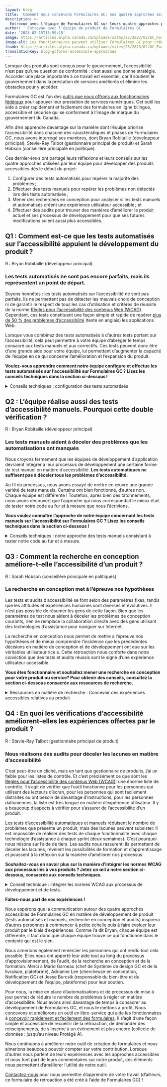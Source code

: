 ```yaml
---
layout: blog
title: 'Comment nous concevons Formulaires GC: nos quatre approches accessibles'
description: >-
  Entrevue avec l’équipe de Formulaires GC sur leurs quatre approches pour le développement d’un produit accessible : tests automatisés et manuels, recherche en conception et audits.
author: ' Entrevue avec l’équipe de produit de Formulaires GC'
date: '2023-02-15T15:59:15'
image: https://articles.alpha.canada.ca/uploads/sites/25/2023/02/GC_Forms_BLOG-POST_1_FR.jpeg
image-alt: Les fonctionnaires peuvent utiliser Formulaires GC pour créer des formulaires en ligne accessibles pour les services du gouvernement du Canada, et ce, sans codage.
thumb: https://articles.alpha.canada.ca/uploads/sites/25/2023/02/GC_Forms_BLOG-POST_1_FR.jpeg
translationKey: blog-gcforms-accessible-approaches
---
```


<p>Lorsque des produits sont conçus pour le gouvernement, l’accessibilité n’est pas qu’une question de conformité : c’est aussi une bonne stratégie. Accorder une place importante à ce travail est essentiel, car il soutient le gouvernement dans la prestation de services améliorés et élimine les obstacles pour y accéder.</p>



<p>Formulaires GC est l’un des <a href="https://numerique.canada.ca/suite-de-produits/">outils que nous offrons aux fonctionnaires fédéraux</a> pour appuyer leur prestation de services numériques. Cet outil les aide à créer rapidement et facilement des formulaires en ligne bilingue, accessible et sécurisé qui se conforment à l’image de marque du gouvernement du Canada.</p>



<p>Afin d’en apprendre davantage sur la manière dont l’équipe priorise l’accessibilité dans chacune des caractéristiques et phases de Formulaires GC, nous avons interrogé ses membres, dont Bryan Robitaille (développeur principal), Stevie-Ray Talbot (gestionnaire principal de produit) et Sarah Hobson (conseillère principale en politique).</p>



<p>Ces dernier·ère·s ont partagé leurs réflexions et leurs conseils sur les quatre approches utilisées par leur équipe pour développer des produits accessibles dès le début du projet:</p>



<ol>
<li>Configurer des tests automatisés pour repérer la majorité des problèmes ;</li>



<li>Effectuer des tests manuels pour repérer les problèmes non détectés lors des tests automatisés ;</li>



<li>Mener des recherches en conception pour analyser si les tests manuels et automatisés créent une expérience utilisateur accessible ; et</li>



<li>Effectuer des audits pour trouver des manières d’améliorer le produit actuel et ses processus de développement pour que ses futures modifications soient aussi plus accessibles.</li>
</ol>



<h2 id="h-q1-comment-est-ce-que-les-tests-automatises-sur-l-accessibilite-appuient-le-developpement-du-produit"><strong>Q1 : Comment est-ce que les tests automatisés sur l’accessibilité appuient le développement du produit ?</strong></h2>



<p>R : Bryan Robitaille (développeur principal)</p>



<h3 id="h-les-tests-automatises-ne-sont-pas-encore-parfaits-mais-ils-representent-un-point-de-depart"><strong>Les tests automatisés ne sont pas encore parfaits, mais ils représentent un point de départ.</strong></h3>



<p>Soyons honnêtes : les tests automatisés sur l’accessibilité ne sont pas parfaits. Ils ne permettent pas de détecter les mauvais choix de conception ni de garantir le respect de tous les cas d’utilisation et critères de réussite de la norme <a href="https://www.w3.org/WAI/standards-guidelines/fr">Règles pour l’accessibilité des contenus Web (WCAG)</a>. Cependant, ces tests constituent une façon simple et rapide de repérer <a href="https://www.deque.com/blog/automated-testing-study-identifies-57-percent-of-digital-accessibility-issues/">plus de 50 % des problèmes d’accessibilité</a> (texte en anglais)<strong> </strong>les applications Web.</p>



<p>Lorsque vous combinez des tests automatisés à d’autres tests portant sur l’accessibilité, cela peut permettre à votre équipe d’abréger le temps consacré aux tests manuels et aux correctifs. Ces tests peuvent donc être d’une grande aide pour votre équipe, lui permettant d’augmenter la capacité de l’équipe en ce qui concerne l’amélioration et l’expansion du produit.</p>



<p><strong>Voulez-vous apprendre comment notre équipe configure et effectue les tests automatisés sur l’accessibilité sur Formulaires GC ? Lisez les conseils techniques dans la section ci-dessous !</strong></p>



<details class="wp-block-cds-snc-accordion"><summary>Conseils techniques : configuration des tests automatisés</summary>
<p><strong>1. Configurez des tests automatisés pour détecter tout problème d’accessibilité afin de diminuer la charge de travail manuel et d’augmenter la capacité de l’équipe à se développer sur le plan professionnel et à appuyer la croissance de son produit.</strong></p>



<p>Pour nos tests automatisés, nous dépendons fortement du <a href="https://www.deque.com/axe/">moteur de test d’accessibilité Axe</a> (texte en anglais) source libre. Axe s’intègre parfaitement à <a href="https://github.com/cds-snc/platform-forms-client/tree/develop/cypress">notre suite de test Cypress</a>, ce qui nous permet d’effectuer des tests sur des pages Web de la même façon qu’un·e utilisateur·rice interagirait avec ces pages. Si nous n’avions pas de configuration automatique capable de détecter ces problèmes, nos développeur·euse·s auraient une charge de travail manuel supplémentaire et se verraient limité·e·s dans leur capacité à développer le produit.</p>



<p><strong>2. Utilisez un linter d’accessibilité pour identifier les problèmes lorsque vous écrivez le code. C’est un peu comme un vérificateur d’orthographe. Le linter vous permettra d’économiser du temps de révision du code.</strong></p>



<p>Nous ne comptons pas seulement sur le moteur d’Axe pour effectuer nos tests automatisés. Nous misons aussi sur des outils qui tentent de repérer les problèmes pendant que nous écrivons le code de notre application, ce qui nous permet d’économiser du temps de réécriture après le test (parce que nous aurons déjà détecté les problèmes à l’avance).</p>



<p>Par exemple, nous utilisons le <a href="https://github.com/jsx-eslint/eslint-plugin-jsx-a11y">plug-in jsx-a11y ESLint</a> pour nous aider à repérer les problèmes pendant la conception de notre application Web. Certain·e·s de nos développeur·euse·s vont même plus loin en utilisant le <a href="https://marketplace.visualstudio.com/items?itemName=deque-systems.vscode-axe-linter">linter d’accessibilité d’Axe</a> (texte en anglais), qui agit comme un vérificateur d’orthographe, mais pour repérer les problèmes d’accessibilité, comme une extension dans VS Code, ce qui permet d’effectuer une analyse statique d’accessibilité pour le texte HTML, Angular, React, Markdown et Vue.</p>



<p><strong>3. Préparez votre fichier pour le test d’accessibilité et ajoutez quelques lignes de code (vous trouverez ci-dessous les instructions détaillées correspondantes).</strong></p>



<p>Pour configurer le fichier utilisé afin de réaliser des tests automatisés, vous devez ajouter les logiciels à vos dépendances de développement existantes (les autres logiciels utilisés pour les tâches de développement, pas seulement ceux utilisés pour les tests). Ajoutez-les à l’aide d’un gestionnaire de paquets : cet outil assure le suivi de tous les logiciels présents sur votre ordinateur, vous permettant d’utiliser les nouveaux paquets logiciels destinés aux tests dans le cadre de votre automatisation.</p>



<p>Voici comment (pas à pas) :</p>



<ol>
<li>À l’aide des gestionnaires de paquets <a href="https://yarnpkg.com/">yarn</a> ou <a href="//www.npmjs.com/">npm</a> recherchez et ajoutez les paquets logiciels suivants à vos dépendances de développement : cypress, axe-core et cypress-axe.</li>
</ol>



<p>2. Ajoutez une ligne de configuration simple dans Cypress : importez « cypress-axe »;</p>


<img decoding="async" loading="lazy" width="260" height="59" src="https://articles.alpha.canada.ca/uploads/sites/25/2023/02/Tip-image-1.png" alt="" class="wp-image-860" style="max-width: 100%;height: auto;">


<p style="font-size:11px">Texte de remplacement&nbsp;: Capture d’écran de la configuration de ligne dans Cypress. Ajout de “import “cypress-axe”;” sous “// Import Axe-Core library”.</p>



<p>3. Configurez vos options Axe dans le fichier de test (lisez la <a href="https://www.deque.com/axe/core-documentation/api-documentation/#options-parameter">documentation API d’Axe</a> pour obtenir des instructions).</p>



<p></p>


<img decoding="async" loading="lazy" width="512" height="120" src="https://articles.alpha.canada.ca/uploads/sites/25/2023/02/Tip-image-2.png" alt="" class="wp-image-862" style="max-width: 100%;height: auto;" srcset="https://articles.alpha.canada.ca/uploads/sites/25/2023/02/Tip-image-2.png 512w, https://articles.alpha.canada.ca/uploads/sites/25/2023/02/Tip-image-2-300x70.png 300w" sizes="(max-width: 512px) 100vw, 512px" />


<p style="font-size:11px">Texte de remplacement&nbsp;: Capture d’écran de la façon dont l’équipe Formulaires GC a configuré ses options Axe en testant pour&nbsp;: “wcag21aa”, “wcag2aa”, “best-practice” et “section508”.</p>



<p>Comme vous pouvez le voir dans notre <a href="https://github.com/cds-snc/platform-forms-client/blob/develop/cypress/e2e/accessibility.cy.js">fichier de test Cypress sur GitHub</a>, la configuration d’Axe avec Cypress en vue de tests d’accessibilité automatisés se fait en ajoutant à peine trois lignes de code :</p>



<ol>
<li>cy.visit(path);</li>



<li>cy.injectAxe();</li>



<li>cy.checkA11y(null, A11Y_OPTIONS);</li>
</ol>


<img decoding="async" loading="lazy" width="512" height="303" src="https://articles.alpha.canada.ca/uploads/sites/25/2023/02/Tip-image-3.png" alt="" class="wp-image-864" style="max-width: 100%;height: auto;" srcset="https://articles.alpha.canada.ca/uploads/sites/25/2023/02/Tip-image-3.png 512w, https://articles.alpha.canada.ca/uploads/sites/25/2023/02/Tip-image-3-300x178.png 300w" sizes="(max-width: 512px) 100vw, 512px" />


<p style="font-size:11px">Texte de remplacement&nbsp;: Capture d’écran des trois&nbsp;lignes de code dans le fichier de test Cypress de Formulaires&nbsp;: “cy.visit(path); cy.injectAxe(); cy.checkA11y(null, A11Y_OPTIONS);”.</p>
</details>



<h2><strong>Q2 : L’équipe réalise aussi des tests d’accessibilité manuels. Pourquoi cette double vérification ?</strong></h2>



<p>R : Bryan Robitaille (développeur principal)</p>



<h3><strong>Les tests manuels aident à déceler des problèmes que les automatisations ont manqués</strong></h3>



<p>Nous croyons fermement que les équipes de développement d’application devraient intégrer à leur processus de développement une certaine forme de test manuel en matière d’accessibilité. <strong>Les tests automatiques ne suffisent pas à déceler tous les problèmes d’accessibilité.</strong></p>



<p>Au fil du processus, nous avons essayé de mettre en œuvre une grande variété de tests manuels. Certains ont bien fonctionné, d’autres non. Chaque équipe est différente ! Toutefois, après bien des tâtonnements, nous avons découvert que l’approche qui nous correspondait le mieux était de tester notre code au fur et à mesure que nous l’écrivions.</p>



<p><strong>Vous voulez connaître l’approche de notre équipe concernant les tests manuels sur l’accessibilité sur Formulaires GC ? Lisez les conseils techniques dans la section ci-dessous !</strong></p>



<details class="wp-block-cds-snc-accordion"><summary>Conseils techniques : notre approche des tests manuels consistant à tester notre code au fur et à mesure.</summary>
<p><strong>1. Former les développeur·euse·s sur au moins une technologie d’assistance pour combler les lacunes existantes entre l’apparence et la fonctionnalité d’une application Web.</strong></p>



<p>Les développeur·euse·s mettent souvent l’accent sur l’aspect visuel d’une application Web ou sur la version de cette application destinée aux personnes voyantes. Il se peut que davantage d’efforts soient déployés pour soigner l’apparence d’un composant HTML et d’une interaction que pour veiller à ce que le composant en question respecte les meilleures pratiques en matière de présentation HTML et de balisage.</p>



<p>Nous encourageons vivement nos développeur·euse·s à se familiariser suffisamment bien avec au moins une technologie d’assistance (NVDA, JAWS, VoiceOver, etc.) pour utiliser une application Web et interagir avec cette dernière. Lorsque nous avons demandé à nos développeur·euse·s d’utiliser Formulaires GC à l’aide d’une technologie d’assistance, il s’est produit quelque chose d’intéressant : la frustration les a envahi·e·s. Cet exercice a changé leur état d’esprit et les a amené·e·s à mettre l’accent sur l’expérience utilisateur au lieu de donner la priorité à un critère de réussite spécifique relatif aux normes WCAG. Il a permis de déterminer les points à améliorer, comme le contexte qu’il fallait étoffer.</p>



<p><strong>2. Mettre à jour les processus de développement de l’équipe pour attribuer des responsabilités liées aux vérifications d’utilisabilité.</strong></p>



<p>Nous avons incorporé une nouvelle règle à notre processus de développement : désormais, chaque développeur·euse est responsable de l’utilisabilité des composants qu’il ou elle crée ou modifie. Il lui faut veiller à ce que les composants soient accessibles à la fois pour les personnes voyantes et pour celles utilisant des technologies d’assistance.</p>



<p>Cette mise à jour de nos processus a rapidement mené à un changement dans l’ordre des priorités. Au lieu de veiller à réaliser des ombres parfaites au niveau visuel, par exemple, les développeur·se·s réfléchissent aux manières d’améliorer les interactions possibles avec les composants créés. Tout cela a beaucoup amélioré l’utilisabilité des interactions complexes de nos applications Web, comme le téléversement d’un fichier dans un formulaire Web ou encore la soumission d’un formulaire Web après une période déterminée (prévention des pourriels).</p>
</details>



<h2><strong>Q3 : Comment la recherche en conception améliore-t-elle l’accessibilité d’un produit ?</strong></h2>



<p>R : Sarah Hobson (conseillère principale en politiques)</p>



<h3><strong>La recherche en conception met à l’épreuve nos hypothèses</strong></h3>



<p>Les tests et audits d’accessibilité se font selon des paramètres fixes, tandis que les attitudes et expériences humaines sont diverses et évolutives. Il n’est pas possible de résumer les gens de cette façon. Bien que les paramètres de test nous aident à déceler les problèmes de conception courants, rien ne remplace la collaboration directe avec des gens utilisant des technologies d’assistance pour naviguer sur Internet.</p>



<p>La recherche en conception nous permet de mettre à l’épreuve nos hypothèses et de mieux comprendre l’incidence que les précédentes décisions en matière de conception et de développement ont eue sur les véritables utilisateur·rice·s. Cette rétroaction nous conforte dans notre conviction que des tests et audits réussis sont le signe d’une expérience utilisateur accessible.</p>



<p><strong>Vous êtes fonctionnaire et souhaitez mener une recherche en conception pour votre produit ou service? Pour obtenir des conseils, consultez la section ci-dessous consacrée aux ressources de recherche.</strong></p>



<details class="wp-block-cds-snc-accordion"><summary>Ressources en matière de recherche : Concevoir des expériences accessibles relatives au produit</summary>
<h5><strong>Conseils concernant la recherche en conception au sein du GC</strong></h5>



<p>Nous avons créé des ressources pour vous aider à planifier vos <a href="https://numerique.canada.ca/guides/guide-tests-d-utilisabilite/">méthodes de test</a> et à mener <a href="https://numerique.canada.ca/guides/guide-entrevue/">des entrevues de recherche</a>. Nous offrons également un service pour vous aider à <a href="https://privacy-statements.cds.alpha.canada.ca/fr/">générer des formulaires de confidentialité et de consentement pour les séances de recherche.</a></p>



<h5><strong>Comment la recherche en conception a amélioré l’expérience offerte par Formulaires GC</strong></h5>



<p>Lors du développement de Formulaires GC, nous avons mené une recherche en conception pour mettre à l’épreuve nos hypothèses en matière d’accessibilité. Nous avons notamment réalisé deux activités de recherche auprès de 12 personnes employant des technologies d’assistance pour leur utilisation des services gouvernementaux. 10 personnes ont rempli un formulaire factice et ont fourni une rétroaction écrite sur cette expérience. Nous avons également demandé à 2 personnes de décrire leur expérience alors même qu’elles parcouraient l’outil et remplissaient le formulaire, ce qui nous a fourni des renseignements plus détaillés sur leur parcours.</p>



<p>Chaque personne participante a utilisé la technologie d’assistance et le navigateur de son choix :</p>



<ul>
<li>Dragon NaturallySpeaking avec Chrome ;</li>



<li>JAWS avec Edge ;</li>



<li>le lecteur d’écran intégré de Mac avec Safari ;</li>



<li>NVDA avec Chrome ;</li>



<li>NVDA avec Internet Explorer 11 ;</li>



<li>Grossissement à l’écran avec Firefox ;</li>



<li>Clavier à l’écran avec Chrome ;</li>



<li>Clavier à l’écran avec Internet Explorer 11 ;</li>



<li>Contrôle vocal avec Firefox ;</li>



<li>VoiceOver avec Safari; et</li>



<li>ZoomText avec Edge.</li>
</ul>



<p>L’une des conclusions de ces activités est que les gens ne connaissent pas la signification du terme « Alpha ». La présence de ce terme dans notre bannière portait donc à confusion: «&nbsp;Alpha: Ce site changera au fur et à mesure que nous testerons des idées. »</p>



<blockquote class="wp-block-quote">
<p> «&nbsp;Je trouve que le terme alpha n’a pas vraiment sa place ici, car je ne vois pas à quoi il pourrait se rapporter ni à quel endroit du formulaire il serait pertinent » — une personne participant à la recherche en conception</p>
</blockquote>



<p>Il était évident que si les termes « Découverte », « Alpha », « Bêta » et « Production » avaient du sens pour nous (il s’agit d’<a href="https://ressources.alpha.canada.ca/ressource/phases-livraison/">étapes de développement agile pour le lancement de produits</a>), ils n’étaient pas nécessairement aussi clairs pour les personnes utilisant Formulaires GC. Nous avons donc supprimé ces termes pour éliminer toute distraction inutile et pour réduire la confusion parmi les utilisateur·rice·s.</p>
</details>



<h2><strong>Q4 : En quoi les vérifications d’accessibilité améliorent-elles les expériences offertes par le produit ?</strong></h2>



<p>R : Stevie-Ray Talbot (gestionnaire principal de produit)</p>



<h3><strong>Nous réalisons des audits pour déceler les lacunes en matière d’accessibilité</strong></h3>



<p>C’est peut-être un cliché, mais en tant que gestionnaire de produits, j’ai un faible pour les listes de contrôle. Et c’est précisément ce que sont les <a href="https://www.w3.org/WAI/standards-guidelines/fr">Règles pour l’accessibilité des contenus Web (WCAG)</a>: une énorme liste de contrôle. Il s’agit de vérifier que l’outil fonctionne pour les personnes qui utilisent des lecteurs d’écran, pour les personnes qui sont facilement distraites ou ont besoin de davantage d’instructions, pour les personnes daltoniennes, la liste est très longue en matière d’expérience utilisateur. Il y a beaucoup d’aspects à vérifier pour s’assurer de l’accessibilité d’un produit.</p>



<p>Les tests d’accessibilité automatiques et manuels réduisent le nombre de problèmes que présente un produit, mais des lacunes peuvent subsister. Il est impossible de réaliser des tests de chaque fonctionnalité avec chaque technologie d’assistance à chaque sprint (deux semaines). C’est pourquoi nous misons sur l’aide de tiers. Les audits nous rassurent: ils permettent de déceler les lacunes, révèlent les possibilités de formation et d’apprentissage et poussent à la réflexion sur la manière d’améliorer nos processus.</p>



<p><strong>Souhaitez-vous en savoir plus sur la manière d’intégrer les normes WCAG aux processus liés à vos produits ? Jetez un œil à notre section ci-dessous, consacrée aux conseils techniques.</strong></p>



<details class="wp-block-cds-snc-accordion"><summary>Conseil technique : intégrer les normes WCAG aux processus de développement et de tests.</summary>
<p><strong>Conseil basé sur notre expérience :</strong> la liste de contrôle liée aux normes WCAG est trop volumineuse pour l’avoir en tête à tout moment. Essayez de diviser les exigences en tâches plus restreintes et d’intégrer ces dernières à différentes parties des processus liés à vos produits.</p>



<p>Pour pousser les gens à réfléchir aux expériences accessibles, nous avons <a href="https://github.com/cds-snc/platform-forms-client/pull/433/files">des espaces réservés dans chaque récit utilisateur</a>, que nous adaptons à chaque tâche.</p>



<p>Prenons un exemple : lorsque nous développons un nouveau composant (comme un bouton permettant de téléverser des fichiers), nous veillons à ce qu’il soit possible de réaliser la navigation à l’air du clavier et à ce qu’un lecteur d’écran puisse fournir les renseignements nécessaires pour le téléversement du document. Nous avons intégré la vérification de navigation à la définition de produit fini et aux critères d’acceptation.</p>
</details>



<p><strong>Faites-nous part de vos expériences !</strong></p>



<p>Nous espérons que la communication autour des quatre approches accessibles de Formulaires GC en matière de développement de produit (tests automatisés et manuels, recherche en conception et audits) inspirera d’autres personnes à commencer à petite échelle puis à faire évoluer leur produit par le biais d’expériences. Comme l’a dit Bryan, chaque équipe est différente, il faut donc que chaque équipe trouve ce qui fonctionne dans le contexte qui est le sien.</p>



<p>Nous aimerions également remercier les personnes qui ont rendu tout cela possible. Elles nous ont apporté leur aide tout au long du processus d’approvisionnement, de l’audit, de la recherche en conception et de la formation. Merci à Mario Garneau (chef de Système de design GC et de la livraison, plateforme), Adrianne Lee (chercheuse en conception, Notification GC) et Jesse Burcsik (responsable du bien-être et du développement de l&#8217;équipe, plateforme) pour leur soutien.</p>



<p>Pour nous, la mise en place d’automatisations et de processus de mise à jour permet de réduire le nombre de problèmes à régler en matière d’accessibilité. Nous avons ainsi davantage de temps à consacrer au développement de Formulaires GC, et nous le mettons à profit. Nous concevons et améliorons un outil en libre-service qui aide les fonctionnaires à <a href="https://articles.alpha.canada.ca/forms-formulaires/fr/">concevoir rapidement et facilement des formulaires</a>. Il s’agit d’une façon simple et accessible de recueillir de la rétroaction, de demander des renseignements, de s’inscrire à un évènement et plus encore (collecte de données : jusqu’au niveau Protégé A).</p>



<p>Nous continuons à améliorer notre outil de création de formulaires et nous aimerions beaucoup pouvoir compter sur votre contribution. Lorsque d’autres nous parlent de leurs expériences avec les approches accessibles et nous font part de leurs commentaires sur notre produit, ces éléments nous permettent d’améliorer l’utilité de notre outil. </p>



<p><a href="https://forms-formulaires.alpha.canada.ca/fr/form-builder/support/contactus">Contactez-nous</a> pour nous permettre d’apprendre de votre travail (d’ailleurs, ce formulaire de rétroaction a été créé à l’aide de Formulaires GC) !</p>

